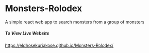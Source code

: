 # Monsters-Rolodex
A simple react web app to search monsters from  a group of monsters

##### To View Live Website
https://eldhosekuriakose.github.io/Monsters-Rolodex/
